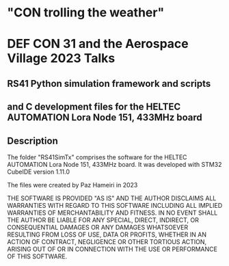 # "CON trolling the weather"
# DEF CON 31 and the Aerospace Village 2023 Talks

## RS41 Python simulation framework and scripts

## and C development files for the HELTEC AUTOMATION Lora Node 151, 433MHz board

## Description
The folder "RS41SimTx" comprises the software for the HELTEC AUTOMATION Lora Node 151, 433MHz board.
It was developed with STM32 CubeIDE version 1.11.0

The files were created by Paz Hameiri in 2023

THE SOFTWARE IS PROVIDED "AS IS" AND THE AUTHOR DISCLAIMS ALL
WARRANTIES WITH REGARD TO THIS SOFTWARE INCLUDING ALL IMPLIED
WARRANTIES OF MERCHANTABILITY AND FITNESS. IN NO EVENT SHALL
THE AUTHOR BE LIABLE FOR ANY SPECIAL, DIRECT, INDIRECT, OR
CONSEQUENTIAL DAMAGES OR ANY DAMAGES WHATSOEVER RESULTING FROM
LOSS OF USE, DATA OR PROFITS, WHETHER IN AN ACTION OF CONTRACT,
NEGLIGENCE OR OTHER TORTIOUS ACTION, ARISING OUT OF OR IN
CONNECTION WITH THE USE OR PERFORMANCE OF THIS SOFTWARE.
